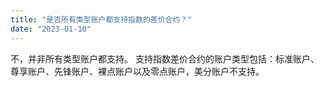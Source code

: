 ```yaml
---
title: "是否所有类型账户都支持指数的差价合约？"
date: "2023-01-10"
---
```


不，并非所有类型账户都支持。 支持指数差价合约的账户类型包括：标准账户、尊享账户、先锋账户、裸点账户以及零点账户，美分账户不支持。

